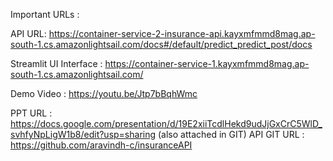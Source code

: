 Important URLs :

API URL: https://container-service-2-insurance-api.kayxmfmmd8mag.ap-south-1.cs.amazonlightsail.com/docs#/default/predict_predict_post/docs

Streamlit UI Interface : https://container-service-1.kayxmfmmd8mag.ap-south-1.cs.amazonlightsail.com/

Demo Video : https://youtu.be/Jtp7bBqhWmc

PPT URL : https://docs.google.com/presentation/d/19E2xiiTcdlHekd9udJjGxCrC5WlD_svhfyNpLigW1b8/edit?usp=sharing (also attached in GIT)
API GIT URL : https://github.com/aravindh-c/insuranceAPI
